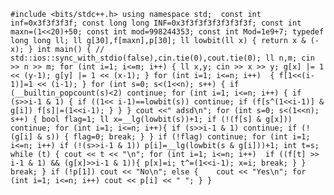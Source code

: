 

`#include <bits/stdc++.h>
using namespace std; 
const int inf=0x3f3f3f3f;
const long long INF=0x3f3f3f3f3f3f3f3f;
const int maxn=(1<<20)+50;
const int mod=998244353;
const int Mod=1e9+7;
typedef long long ll;
ll g[30],f[maxn],p[30];
ll lowbit(ll x) {
	return x & (-x);
}
int main()
{
//	std::ios::sync_with_stdio(false),cin.tie(0),cout.tie(0);
	ll n,m;
	cin >> n >> m;
	for (int i=1; i<=m; i++)
	{
		ll x,y;
		cin >> x >> y;
		g[x] |= 1 << (y-1);
		g[y] |= 1 << (x-1);
	}
	for (int i=1; i<=n; i++) 
	{
		f[1<<(i-1)]=1 << (i-1);
	}
	for (int s=0; s<(1<<n); s++)
	{
		if (__builtin_popcount(s)<2) continue;
		for (int i=1; i<=n; i++)
		{
			if (s>>i-1 & 1)
			{
				if ((1<< i-1)==lowbit(s)) continue;
				if (f[s^(1<<i-1)] & g[i]) f[s]|=(1<<i-1);
			}
		}
	}
	cout <<" adsd\n";
	for (int s=0; s<(1<<n); s++)
	{
		bool flag=1;
		ll x=__lg(lowbit(s))+1;
		if (!(f[s] & g[x])) continue;
		for (int i=1; i<=n; i++){
			if (s>>i-1 & 1) continue;
			if (!(g[i] & s)) { flag=0; break; }
		}
		if (!flag) continue;
		for (int i=1; i<=n; i++) if (!(s>>i-1 & 1)) p[i]=__lg(lowbit(s & g[i]))+1;
		int t=s;
		while (t) {
			cout << t << "\n";
			for (int i=1; i<=n; i++) 
				if ((f[t] >> i-1 & 1) && (g[x]>>i-1 & 1)){
					p[x]=i; t^=(1<<i-1); x=i;
					break;
				}
		}
		break;
	}
	if (!p[1]) cout << "No\n";
	else
	{	
		cout << "Yes\n";
		for (int i=1; i<=n; i++) cout << p[i] << " ";
	}
}`